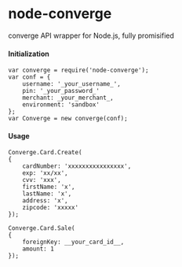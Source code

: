 # node-converge

converge API wrapper for Node.js, fully promisified

#### Initialization

```
var converge = require('node-converge');
var conf = {
    username: '_your_username_',
    pin: '_your_password_'
    merchant: _your_merchant_,
    environment: 'sandbox'
};
var Converge = new converge(conf);
```

#### Usage

```
Converge.Card.Create(
{
    cardNumber: 'xxxxxxxxxxxxxxxx',
    exp: 'xx/xx',
    cvv: 'xxx',
    firstName: 'x',
    lastName: 'x',
    address: 'x',
    zipcode: 'xxxxx'
});
```

```
Converge.Card.Sale(
{
    foreignKey: __your_card_id__,
    amount: 1
});
```
